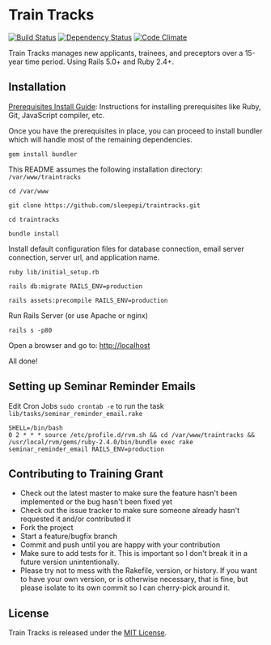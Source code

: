 # Train Tracks

[![Build Status](https://travis-ci.org/sleepepi/traintracks.svg?branch=master)](https://travis-ci.org/sleepepi/traintracks)
[![Dependency Status](https://gemnasium.com/sleepepi/traintracks.svg)](https://gemnasium.com/sleepepi/traintracks)
[![Code Climate](https://codeclimate.com/github/sleepepi/traintracks/badges/gpa.svg)](https://codeclimate.com/github/sleepepi/traintracks)

Train Tracks manages new applicants, trainees, and preceptors over a 15-year
time period. Using Rails 5.0+ and Ruby 2.4+.

## Installation

[Prerequisites Install Guide](https://github.com/remomueller/documentation):
Instructions for installing prerequisites like Ruby, Git, JavaScript compiler,
etc.

Once you have the prerequisites in place, you can proceed to install bundler
which will handle most of the remaining dependencies.

```
gem install bundler
```

This README assumes the following installation directory: `/var/www/traintracks`

```
cd /var/www

git clone https://github.com/sleepepi/traintracks.git

cd traintracks

bundle install
```

Install default configuration files for database connection, email server
connection, server url, and application name.

```
ruby lib/initial_setup.rb

rails db:migrate RAILS_ENV=production

rails assets:precompile RAILS_ENV=production
```

Run Rails Server (or use Apache or nginx)

```
rails s -p80
```

Open a browser and go to: [http://localhost](http://localhost)

All done!

## Setting up Seminar Reminder Emails

Edit Cron Jobs `sudo crontab -e` to run the task
`lib/tasks/seminar_reminder_email.rake`

```
SHELL=/bin/bash
0 2 * * * source /etc/profile.d/rvm.sh && cd /var/www/traintracks && /usr/local/rvm/gems/ruby-2.4.0/bin/bundle exec rake seminar_reminder_email RAILS_ENV=production
```

## Contributing to Training Grant

- Check out the latest master to make sure the feature hasn't been implemented
  or the bug hasn't been fixed yet
- Check out the issue tracker to make sure someone already hasn't requested it
  and/or contributed it
- Fork the project
- Start a feature/bugfix branch
- Commit and push until you are happy with your contribution
- Make sure to add tests for it. This is important so I don't break it in a
  future version unintentionally.
- Please try not to mess with the Rakefile, version, or history. If you want to
  have your own version, or is otherwise necessary, that is fine, but please
  isolate to its own commit so I can cherry-pick around it.

## License

Train Tracks is released under the [MIT License](http://www.opensource.org/licenses/MIT).
